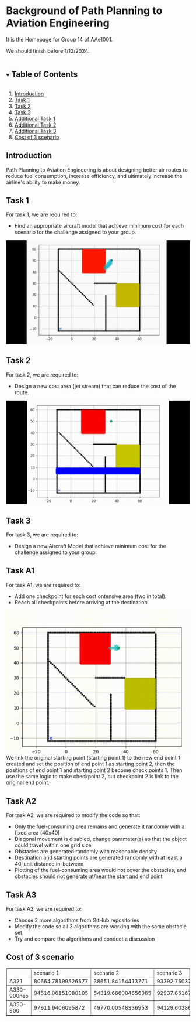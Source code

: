 # Background of Path Planning to Aviation Engineering

It is the Homepage for Group 14 of AAe1001.

We should finish before 1/12/2024.


<!-- TABLE OF CONTENTS -->
<details open="open">
  <summary><h2 style="display: inline-block">Table of Contents</h2></summary>
    <ol>
      <li><a href="#Introduction">Introduction<a/></li>
      <li><a href="#Task 1">Task 1<a/></li>
      <li><a href="#Task 2">Task 2<a/></li>
      <li><a href="#Task 3">Task 3<a/></li>
      <li><a href="#Additional Task 1">Additional Task 1<a/></li>
      <li><a href="#Additional Task 2">Additional Task 2<a/></li>
      <li><a href="#Additional Task 3">Additional Task 3<a/></li>
      <li><a href="#Cost of 3 scenario">Cost of 3 scenario</a></li>
    </ol>
</details>

<a id="Introduction"></a>
## Introduction
Path Planning to Aviation Engineering is about designing better air routes to reduce fuel consumption, increase efficiency, and ultimately increase the airline's ability to make money. 

<a id="Task 1"></a>
## Task 1
For task 1, we are required to: <br>
<ul>
<li> Find an appropriate aircraft model that achieve minimum cost for each scenario for the challenge assigned to your group. <br> </li>
</ul>

![Task 1.gif](https://github.com/Leaf-Joy/AAE1001-Group14/blob/main/Photos/Task%201.gif?raw=true) <br>


<a id="Task 2"></a>
## Task 2
For task 2, we are required to: <br>
<ul>
<li> Design a new cost area (jet stream) that can reduce the cost of the route. <br> </li>
</ul>

![Task 2.gif](https://github.com/Leaf-Joy/AAE1001-Group14/blob/main/Photos/Task%202.gif?raw=true) <br>


<a id="Task 3"></a>
## Task 3
For task 3, we are required to: <br>
<ul>
<li> Design a new Aircraft Model that achieve minimum cost for the challenge assigned to your group. <br> </li>
</ul>



<a id="Additional Task 1"></a>
## Task A1
For task A1, we are required to: <br>
<ul>
<li>Add one checkpoint for each cost ontensive area (two in total). <br> </li> 
<li>Reach all checkpoints before arriving at the destination. <br> </li> 
</ul>

![This is an image](https://raw.githubusercontent.com/Leaf-Joy/AAE1001-Group14/refs/heads/main/Photos/TastA1.gif) <br>
We link the original starting point (starting point 1) to the new end point 1 created and set the position of end point 1 as starting point 2, then the positions of end point 1 and starting point 2 become check points 1. Then use the same logic to make checkpoint 2, but checkpoint 2 is link to the original end point. <br>


<a id="Additional Task 2"></a>
## Task A2
For task A2, we are required to modify the code so that: <br>
<ul>
<li> Only the fuel-consuming area remains and generate it randomly with a fixed area (40x40) <br> </li>
<li> Diagonal movement is disabled, change parameter(s) so that the object could travel within one grid size <br> </li>
<li> Obstacles are generated randomly with reasonable density <br> </li>
<li> Destination and starting points are generated randomly with at least a 40-unit distance in-between <br> </li>
<li> Plotting of the fuel-consuming area would not cover the obstacles, and obstacles should not generate at/near the start and end point <br> </li>
</ul>



<a id="Additional Task 3"></a>
## Task A3
For task A3, we are required to: <br> 
<ul>
<li> Choose 2 more algorithms from GitHub repositories <br> </li>
<li> Modify the code so all 3 algorithms are working with the same obstacle set <br> </li>
<li> Try and compare the algorithms and conduct a discussion <br> </li>
</ul>



<!-- Cost of 3 scenario -->
<a id="Cost of 3 scenario"></a>
## Cost of 3 scenario
<table style="width: 100%" border="1">
      <tbody>
        <tr>
          <td><br>
          </td>
          <td>scenario 1</td>
          <td>scenario 2</td>
          <td>scenario 3</td>
        </tr>
        <tr>
          <td>A321</td>
          <td>80664.78199526577</td>
          <td>38651.84154413771</td>
          <td>93392.7503747729</td>
        </tr>
        <tr>
          <td>A330-900neo</td>
          <td>94516.06151080105</td>
          <td>54319.666004656065</td>
          <td>92937.6516749357</td>
        </tr>
        <tr>
          <td>A350-900</td>
          <td>97911.9406095872</td>
          <td>49770.00548336953</td>
          <td>94129.60386034427</td>
        </tr>
      </tbody>
    </table>

